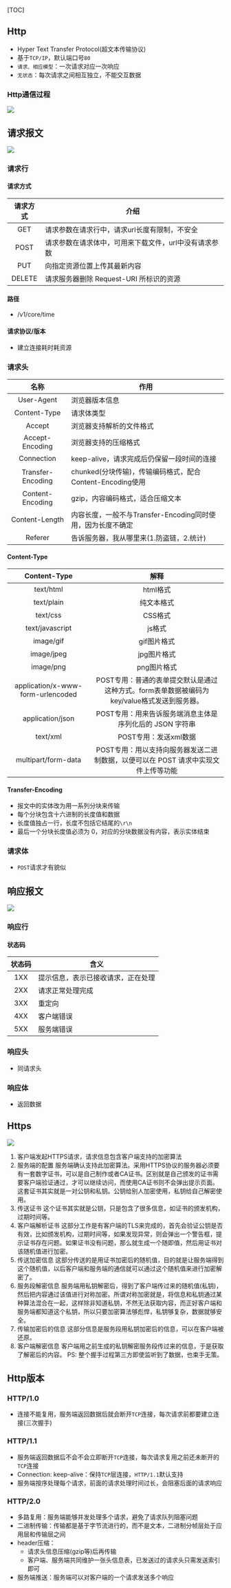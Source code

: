 [TOC]

## Http
* Hyper Text Transfer Protocol(超文本传输协议)
* 基于`TCP/IP`，默认端口号`80`
* `请求、相应模型`：一次请求对应一次响应
* `无状态`：每次请求之间相互独立，不能交互数据

### Http通信过程
![](https://gitee.com/hysbtr/pic/raw/master/http.png)

## 请求报文
![](https://gitee.com/hysbtr/pic/raw/master/request_message.png)

### 请求行
#### 请求方式
请求方式 | 介绍
:--: | ---
GET | 请求参数在请求行中，请求url长度有限制，不安全
POST | 请求参数在请求体中，可用来下载文件，url中没有请求参数
PUT | 向指定资源位置上传其最新内容
DELETE | 请求服务器删除 Request-URI 所标识的资源

#### 路径
* /v1/core/time

#### 请求协议/版本
* 建立连接耗时耗资源

### 请求头
名称 | 作用
:---: | ---
User-Agent | 浏览器版本信息
Content-Type | 请求体类型
Accept | 浏览器支持解析的文件格式
Accept-Encoding | 浏览器支持的压缩格式
Connection | keep-alive，请求完成后仍保留一段时间的连接 
Transfer-Encoding | chunked(分块传输)，传输编码格式，配合Content-Encoding使用 
Content-Encoding | gzip，内容编码格式，适合压缩文本 
Content-Length | 内容长度，一般不与Transfer-Encoding同时使用，因为长度不确定 
Referer | 告诉服务器，我从哪里来(1.防盗链，2.统计)

#### Content-Type
Content-Type | 解释
:---: | :--:
text/html | html格式
text/plain | 纯文本格式
text/css | CSS格式
text/javascript | js格式
image/gif | gif图片格式
image/jpeg | jpg图片格式
image/png | png图片格式
application/x-www-form-urlencoded | POST专用：普通的表单提交默认是通过这种方式。form表单数据被编码为key/value格式发送到服务器。
application/json | POST专用：用来告诉服务端消息主体是序列化后的 JSON 字符串
text/xml | POST专用：发送xml数据
multipart/form-data | POST专用：用以支持向服务器发送二进制数据，以便可以在 POST 请求中实现文件上传等功能 

#### Transfer-Encoding
* 报文中的实体改为用一系列分块来传输
* 每个分块包含十六进制的长度值和数据
* 长度值独占一行，长度不包括它结尾的`\r\n`
* 最后一个分块长度值必须为 0，对应的分块数据没有内容，表示实体结束

### 请求体
* `POST`请求才有貌似

## 响应报文
![](https://gitee.com/hysbtr/pic/raw/master/response_message.png)

### 响应行
#### 状态码
状态码 | 含义
:---: | ---
1XX | 提示信息，表示已接收请求，正在处理
2XX | 请求正常处理完成
3XX | 重定向
4XX | 客户端错误
5XX | 服务端错误

### 响应头
* 同请求头

### 响应体
* 返回数据

## Https
![](https://gitee.com/hysbtr/pic/raw/master/https_chart.png)

1. 客户端发起HTTPS请求，请求信息包含客户端支持的加密算法
2. 服务端的配置
服务端确认支持此加密算法。采用HTTPS协议的服务器必须要有一套数字证书，可以是自己制作或者CA证书。区别就是自己颁发的证书需要客户端验证通过，才可以继续访问，而使用CA证书则不会弹出提示页面。这套证书其实就是一对公钥和私钥。公钥给别人加密使用，私钥给自己解密使用。
3. 传送证书
这个证书其实就是公钥，只是包含了很多信息，如证书的颁发机构，过期时间等。
4. 客户端解析证书
这部分工作是有客户端的TLS来完成的，首先会验证公钥是否有效，比如颁发机构，过期时间等，如果发现异常，则会弹出一个警告框，提示证书存在问题。如果证书没有问题，那么就生成一个随即值，然后用证书对该随机值进行加密。
5. 传送加密信息
这部分传送的是用证书加密后的随机值，目的就是让服务端得到这个随机值，以后客户端和服务端的通信就可以通过这个随机值来进行加密解密了。
6. 服务段解密信息
服务端用私钥解密后，得到了客户端传过来的随机值(私钥)，然后把内容通过该值进行对称加密。所谓对称加密就是，将信息和私钥通过某种算法混合在一起，这样除非知道私钥，不然无法获取内容，而正好客户端和服务端都知道这个私钥，所以只要加密算法够彪悍，私钥够复杂，数据就够安全。
7. 传输加密后的信息
这部分信息是服务段用私钥加密后的信息，可以在客户端被还原。
8. 客户端解密信息
客户端用之前生成的私钥解密服务段传过来的信息，于是获取了解密后的内容。
PS: 整个握手过程第三方即使监听到了数据，也束手无策。

## Http版本
### HTTP/1.0
* 连接不能复用，服务端返回数据后就会断开`TCP`连接，每次请求前都要建立连接(三次握手)

### HTTP/1.1
* 服务端返回数据后不会不会立即断开`TCP`连接，每次请求复用之前还未断开的`TCP`连接
* Connection: keep-alive：保持`TCP`层连接，`HTTP/1.1`默认支持
* 服务端按序处理每个请求，前面的请求处理时间过长，会阻塞后面的请求响应

### HTTP/2.0
* 多路复用：服务端能够并发处理多个请求，避免了请求队列阻塞问题
* 二进制传输：传输都是基于字节流进行的，而不是文本，二进制分帧层处于应用层和传输层之间
* header压缩：
	* 请求头信息压缩(gzip等)后再传输
	* 客户端、服务端共同维护一张头信息表，已发送过的请求头只需发送索引即可
* 服务端推送：服务端可以对客户端的一个请求发送多个响应